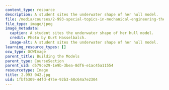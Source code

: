 ```yaml
---
content_type: resource
description: A student sites the underwater shape of her hull model.
file: /media/courses/2-993-special-topics-in-mechanical-engineering-the-art-and-science-of-boat-design-january-iap-2007/1fbf530944fd475e92b368c64a7e2304_2993042.jpg
file_type: image/jpeg
image_metadata:
  caption: A student sites the underwater shape of her hull model.
  credit: Photo by Kurt Hasselbalch.
  image-alt: A student sites the underwater shape of her hull model.
learning_resource_types: []
ocw_type: OCWImage
parent_title: Building the Models
parent_type: CourseSection
parent_uid: d579ce29-1e9b-3bea-8df6-e1ac45a11554
resourcetype: Image
title: 2.993 042.jpg
uid: 1fbf5309-44fd-475e-92b3-68c64a7e2304
---
```

